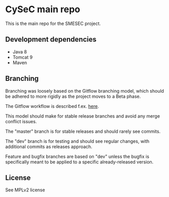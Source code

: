 # CySeC main repo

This is the main repo for the SMESEC project.

## Development dependencies

* Java 8
* Tomcat 9
* Maven

## Branching

Branching was loosely based on the Gitflow branching model, which should be adhered
to more rigidly as the project moves to a Beta phase.

The Gitflow workflow is described f.ex. [here](https://www.atlassian.com/git/tutorials/comparing-workflows/gitflow-workflow).

This model should make for stable release branches and avoid any merge conflict issues.

The "master" branch is for stable releases and should rarely see commits.

The "dev" branch is for testing and should see regular changes, with additional commits
as releases approach.

Feature and bugfix branches are based on "dev" unless the bugfix is specifically meant to be applied to
a specific already-released version.

## License
See MPLv2 license
